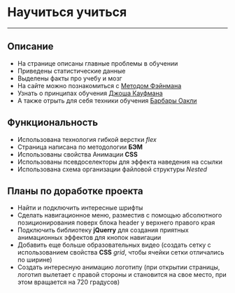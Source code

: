 # Научиться учиться
***
## Описание
- На странице описаны главные проблемы в обучении
- Приведены статистические данные
- Выделены факты про учебу и мозг
- На сайте можно познакомиться с [Методом Фэйнмана](http:// "Методом Фэйнмана")
- Узнать о принципах обучения [Джоша Кауфмана](http:// "Джош Кауфман")
- А также отрыть для себя техники обучения [Барбары Оакли](http:// "Барбара Оакли")
## Функциональность
- Использована технология гибкой верстки _flex_
- Страница написана по методологии __БЭМ__
- Использованы свойства Анимации __CSS__
- Использованы псевдоселекторы для эффекта наведения на ссылки
- Использована схема организации файловой структуры _Nested_
## Планы по доработке проекта
- Найти и подключить интересные шрифты
- Сделать навигационное меню, разместив с помощью абсолютного позиционирования поверх блока header у верхнего правого края
- Подключить библиотеку __jQuerry__ для создания приятных анимационных эффектов для кнопок навигации
- Добавить еще больше образовательных видео (создать сетку с использованием свойства __CSS__ _grid_, чтобы ячейки сетки отличались по ширине)
- Создать интересную анимацию логотипу (при открытии страницы, логотип вылетает с правой стороны и становится на свое место, при этом вращается на 720 градусов)
